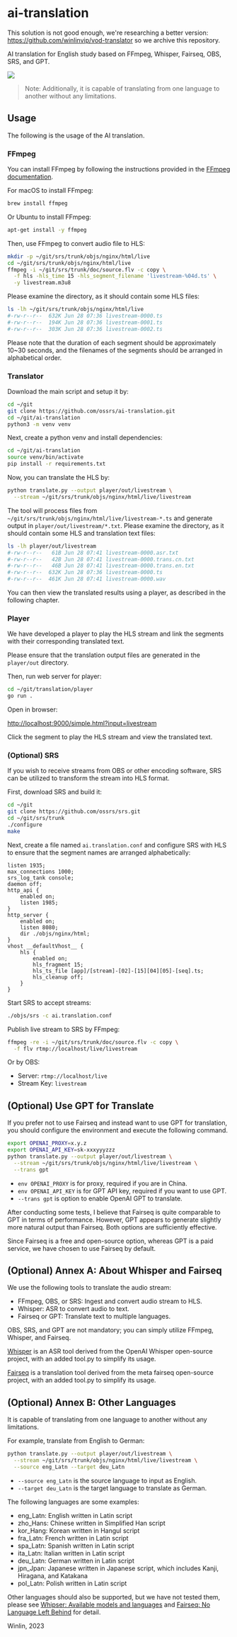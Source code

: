 # ai-translation

This solution is not good enough, we're researching a better version: https://github.com/winlinvip/vod-translator so we archive this repository.

AI translation for English study based on FFmpeg, Whisper, Fairseq, OBS, SRS, and GPT.

![](https://github.com/ossrs/ai-translation/assets/2777660/fc0bee11-1681-46ce-a249-d31e438525e7)

> Note: Additionally, it is capable of translating from one language to another without any limitations.

## Usage

The following is the usage of the AI translation.

### FFmpeg

You can install FFmpeg by following the instructions provided in the 
[FFmpeg documentation](https://ffmpeg.org/download.html).

For macOS to install FFmpeg:

```bash
brew install ffmpeg
```

Or Ubuntu to install FFmpeg:

```bash
apt-get install -y ffmpeg
```

Then, use FFmpeg to convert audio file to HLS:

```bash
mkdir -p ~/git/srs/trunk/objs/nginx/html/live
cd ~/git/srs/trunk/objs/nginx/html/live
ffmpeg -i ~/git/srs/trunk/doc/source.flv -c copy \
  -f hls -hls_time 15 -hls_segment_filename 'livestream-%04d.ts' \
  -y livestream.m3u8
```

Please examine the directory, as it should contain some HLS files:

```bash
ls -lh ~/git/srs/trunk/objs/nginx/html/live
#-rw-r--r--  632K Jun 28 07:36 livestream-0000.ts
#-rw-r--r--  194K Jun 28 07:36 livestream-0001.ts
#-rw-r--r--  303K Jun 28 07:36 livestream-0002.ts
```

Please note that the duration of each segment should be approximately 10~30 seconds, and 
the filenames of the segments should be arranged in alphabetical order.

### Translator

Download the main script and setup it by:

```bash
cd ~/git
git clone https://github.com/ossrs/ai-translation.git
cd ~/git/ai-translation
python3 -m venv venv
```

Next, create a python venv and install dependencies:

```bash
cd ~/git/ai-translation
source venv/bin/activate
pip install -r requirements.txt
```

Now, you can translate the HLS by:

```bash
python translate.py --output player/out/livestream \
  --stream ~/git/srs/trunk/objs/nginx/html/live/livestream
```

The tool will process files from `~/git/srs/trunk/objs/nginx/html/live/livestream-*.ts` 
and generate output in `player/out/livestream/*.txt`. Please examine the directory, as 
it should contain some HLS and translation text files:

```bash
ls -lh player/out/livestream
#-rw-r--r--   61B Jun 28 07:41 livestream-0000.asr.txt
#-rw-r--r--   42B Jun 28 07:41 livestream-0000.trans.cn.txt
#-rw-r--r--   46B Jun 28 07:41 livestream-0000.trans.en.txt
#-rw-r--r--  632K Jun 28 07:36 livestream-0000.ts
#-rw-r--r--  461K Jun 28 07:41 livestream-0000.wav
```

You can then view the translated results using a player, as described in the following 
chapter.

### Player

We have developed a player to play the HLS stream and link the segments with their 
corresponding translated text.

Please ensure that the translation output files are generated in the `player/out` 
directory. 

Then, run web server for player:

```bash
cd ~/git/translation/player
go run .
```

Open in browser:

[http://localhost:9000/simple.html?input=livestream](http://localhost:9000/simple.html?input=livestream)

Click the segment to play the HLS stream and view the translated text.

### (Optional) SRS

If you wish to receive streams from OBS or other encoding software, SRS can be 
utilized to transform the stream into HLS format.

First, download SRS and build it:

```bash
cd ~/git
git clone https://github.com/ossrs/srs.git
cd ~/git/srs/trunk
./configure
make
```

Next, create a file named `ai.translation.conf` and configure SRS with HLS to ensure 
that the segment names are arranged alphabetically:

```nginx
listen 1935;
max_connections 1000;
srs_log_tank console;
daemon off;
http_api {
    enabled on;
    listen 1985;
}
http_server {
    enabled on;
    listen 8080;
    dir ./objs/nginx/html;
}
vhost __defaultVhost__ {
    hls {
        enabled on;
        hls_fragment 15;
        hls_ts_file [app]/[stream]-[02]-[15][04][05]-[seq].ts;
        hls_cleanup off;
    }
}
```

Start SRS to accept streams:

```bash
./objs/srs -c ai.translation.conf
```

Publish live stream to SRS by FFmpeg:

```bash
ffmpeg -re -i ~/git/srs/trunk/doc/source.flv -c copy \
  -f flv rtmp://localhost/live/livestream
```

Or by OBS:

* Server: `rtmp://localhost/live`
* Stream Key: `livestream`

## (Optional) Use GPT for Translate

If you prefer not to use Fairseq and instead want to use GPT for translation, you should 
configure the environment and execute the following command.

```bash
export OPENAI_PROXY=x.y.z
export OPENAI_API_KEY=sk-xxxyyyzzz
python translate.py --output player/out/livestream \
  --stream ~/git/srs/trunk/objs/nginx/html/live/livestream \
  --trans gpt
```

* `env OPENAI_PROXY` is for proxy, required if you are in China.
* `env OPENAI_API_KEY` is for GPT API key, required if you want to use GPT.
* `--trans gpt` is option to enable OpenAI GPT to translate.

After conducting some tests, I believe that Fairseq is quite comparable to GPT in terms of 
performance. However, GPT appears to generate slightly more natural output than Fairseq. 
Both options are sufficiently effective.

Since Fairseq is a free and open-source option, whereas GPT is a paid service, we have chosen 
to use Fairseq by default.

## (Optional) Annex A: About Whisper and Fairseq

We use the following tools to translate the audio stream:

* FFmpeg, OBS, or SRS: Ingest and convert audio stream to HLS.
* Whisper: ASR to convert audio to text.
* Fairseq or GPT: Translate text to multiple languages.

OBS, SRS, and GPT are not mandatory; you can simply utilize FFmpeg, Whisper, and Fairseq.

[Whisper](https://github.com/ossrs/whisper) is an ASR tool derived from the OpenAI 
Whisper open-source project, with an added tool.py to simplify its usage.

[Fairseq](https://github.com/ossrs/fairseq) is a translation tool derived from the meta 
fairseq open-source project, with an added tool.py to simplify its usage.

## (Optional) Annex B: Other Languages

It is capable of translating from one language to another without any limitations.

For example, translate from English to German:

```bash
python translate.py --output player/out/livestream \
  --stream ~/git/srs/trunk/objs/nginx/html/live/livestream \
  --source eng_Latn --target deu_Latn
```

* `--source eng_Latn` is the source language to input as English.
* `--target deu_Latn` is the target language to translate as German.

The following languages are some examples:

* eng_Latn: English written in Latin script
* zho_Hans: Chinese written in Simplified Han script
* kor_Hang: Korean written in Hangul script
* fra_Latn: French written in Latin script
* spa_Latn: Spanish written in Latin script
* ita_Latn: Italian written in Latin script
* deu_Latn: German written in Latin script
* jpn_Jpan: Japanese written in Japanese script, which includes Kanji, Hiragana, and Katakana
* pol_Latn: Polish written in Latin script

Other languages should also be supported, but we have not tested them, please see
[Whipser: Available models and languages](https://github.com/openai/whisper#available-models-and-languages)
and [Fairseq: No Language Left Behind](https://github.com/facebookresearch/fairseq/tree/nllb#no-language-left-behind) 
for detail.

Winlin, 2023
